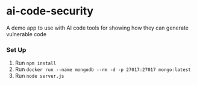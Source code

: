 # ai-code-security
A demo app to use with AI code tools for showing how they can generate vulnerable code

### Set Up
1. Run `npm install`
2. Run `docker run --name mongodb --rm -d -p 27017:27017 mongo:latest`
3. Run `node server.js`
